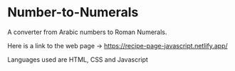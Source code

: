 # Number-to-Numerals

A converter from Arabic numbers to Roman Numerals.

Here is a link to the web page -> https://recipe-page-javascript.netlify.app/

Languages used are HTML, CSS and Javascript

